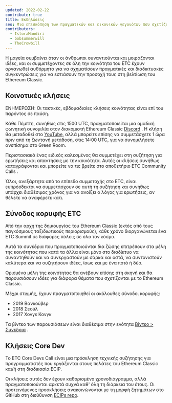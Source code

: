 ```yaml
---
updated: 2022-02-22
contribute: true
title: Εκδηλώσεις
seo: Μια επισκόπηση των πραγματικών και εικονικών γεγονότων που σχετίζονται με το Ethereum Classic. Η Σύνοδος Κορυφής του ETC και το εβδομαδιαίο Community Call είναι ευπρόσδεκτα για όλους!
contributors:
  - IstoraMandiri
  - bobsummerwill
  - TheCrowbill
---
```


Η μαγεία συμβαίνει όταν οι άνθρωποι συναντιούνται και μοιράζονται ιδέες, και οι συμμετέχοντες σε όλη την κοινότητα του ETC έχουν οργανωθεί αυθόρμητα για να σχηματίσουν πραγματικές και διαδικτυακές συγκεντρώσεις για να εστιάσουν την προσοχή τους στη βελτίωση του Ethereum Classic.

## Κοινοτικές κλήσεις

ΕΝΗΜΕΡΩΣΗ: Οι τακτικές, εβδομαδιαίες κλήσεις κοινότητας είναι επί του παρόντος σε παύση.

Κάθε Πέμπτη, συνήθως στις 1500 UTC, πραγματοποιείται μια ομαδική φωνητική συνομιλία στον διακομιστή Ethereum Classic [Discord](https://ethereumclassic.org/discord) . Η κλήση θα μεταδοθεί στο [YouTube](https://www.youtube.com/channel/UCp07VPnC1ejyAp5gMvvA4dw/videos), αλλά μπορείτε επίσης να συμμετάσχετε 1 ώρα πριν από τη ζωντανή μετάδοση, στις 14:00 UTC, για να συνομιλήσετε ανεπίσημα στο Green Room.

Περιστασιακά ένας ειδικός καλεσμένος θα συμμετέχει στη συζήτηση για ερωτήσεις και απαντήσεις με την κοινότητα. Αυτές οι κλήσεις συνήθως καταγράφονται και μπορείτε να τις βρείτε στο αποθετήριο ETC Community Calls [](https://github.com/ethereumclassic/community-calls).

Όλοι, ανεξάρτητα από το επίπεδο συμμετοχής στο ETC, είναι ευπρόσδεκτοι να συμμετάσχουν σε αυτή τη συζήτηση και συνήθως υπάρχει διαθέσιμος χρόνος για να ανοίξει ο λόγος για ερωτήσεις, αν θέλετε να αναφέρετε κάτι.

## Σύνοδος κορυφής ETC

Από την αρχή της δημιουργίας του Ethereum Classic (εκτός από τους παγκόσμιους ταξιδιωτικούς περιορισμούς), κάθε χρόνο διοργανώνεται ένα ETC Summit σε διάφορες πόλεις σε όλο τον κόσμο.

Αυτά τα συνέδρια που πραγματοποιούνται δια ζώσης επιτρέπουν στα μέλη της κοινότητας που κατά τα άλλα είναι μόνο στο διαδίκτυο να συναντηθούν και να συνεργαστούν με σάρκα και οστά, να συντονιστούν καλύτερα και να συζητήσουν ιδέες, ίσως και με ένα ποτό ή δύο.

Ορισμένα μέλη της κοινότητας θα ανέβουν επίσης στη σκηνή και θα παρουσιάσουν ιδέες για διάφορα θέματα που σχετίζονται με το Ethereum Classic.

Μέχρι στιγμής, έχουν πραγματοποιηθεί οι ακόλουθες σύνοδοι κορυφής:

- 2019 Βανκούβερ
- 2018 Σεούλ
- 2017 Χονγκ Κονγκ

Τα βίντεο των παρουσιάσεων είναι διαθέσιμα στην ενότητα [Βίντεο > Συνέδρια](/videos/conferences) .

## Κλήσεις Core Dev

Το ETC Core Devs Call είναι μια πρόσκληση τεχνικής συζήτησης για προγραμματιστές που εργάζονται στους πελάτες του Ethereum Classic και/ή στη διαδικασία ECIP.

Οι κλήσεις αυτές δεν έχουν καθορισμένο χρονοδιάγραμμα, αλλά πραγματοποιούνται αρκετά συχνά καθ' όλη τη διάρκεια του έτους. Οι προτεινόμενες προσκλήσεις ανακοινώνονται με τη μορφή ζητημάτων στο GitHub στη διεύθυνση [ECIPs repo](https://github.com/ethereumclassic/ECIPs/issues?q=is%3Aissue+Devs+Call).
